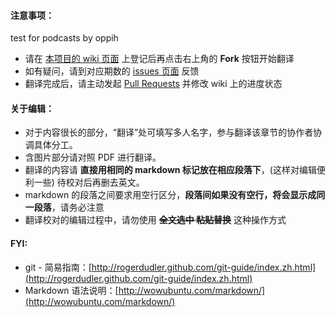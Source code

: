 #### 注意事项：

test for podcasts by oppih

- 请在 [本项目的 wiki 页面](https://github.com/FCCTT/FCM_issue57/wiki) 上登记后再点击右上角的 **Fork** 按钮开始翻译
- 如有疑问，请到对应期数的 [issues 页面](https://github.com/FCCTT/FCM_issue57/issues) 反馈
- 翻译完成后，请主动发起 [Pull Requests](https://github.com/FCCTT/FCM_issue57/pulls) 并修改 wiki 上的进度状态

#### 关于编辑：

- 对于内容很长的部分，“翻译”处可填写多人名字，参与翻译该章节的协作者协调具体分工。
- 含图片部分请对照 PDF 进行翻译。
- 翻译的内容请 **直接用相同的 markdown 标记放在相应段落下**，(这样对编辑便利一些) 待校对后再删去英文。
- markdown 的段落之间要求用空行区分，**段落间如果没有空行，将会显示成同一段落**，请务必注意
- 翻译校对的编辑过程中，请勿使用 ~~**全文选中 粘贴替换**~~ 这种操作方式

#### FYI:

- git - 简易指南：[http://rogerdudler.github.com/git-guide/index.zh.html](http://rogerdudler.github.com/git-guide/index.zh.html)
- Markdown 语法说明：[http://wowubuntu.com/markdown/](http://wowubuntu.com/markdown/)
